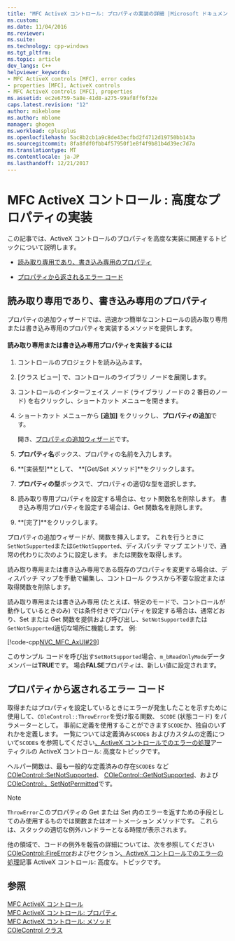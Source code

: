 ```yaml
---
title: "MFC ActiveX コントロール: プロパティの実装の詳細 |Microsoft ドキュメント"
ms.custom: 
ms.date: 11/04/2016
ms.reviewer: 
ms.suite: 
ms.technology: cpp-windows
ms.tgt_pltfrm: 
ms.topic: article
dev_langs: C++
helpviewer_keywords:
- MFC ActiveX controls [MFC], error codes
- properties [MFC], ActiveX controls
- MFC ActiveX controls [MFC], properties
ms.assetid: ec2e6759-5a8e-41d8-a275-99af8ff6f32e
caps.latest.revision: "12"
author: mikeblome
ms.author: mblome
manager: ghogen
ms.workload: cplusplus
ms.openlocfilehash: 5ac8b2cb1a9c8de43ecfbd2f4712d19750bb143a
ms.sourcegitcommit: 8fa8fdf0fbb4f57950f1e8f4f9b81b4d39ec7d7a
ms.translationtype: MT
ms.contentlocale: ja-JP
ms.lasthandoff: 12/21/2017
---
```

# <a name="mfc-activex-controls-advanced-property-implementation"></a>MFC ActiveX コントロール : 高度なプロパティの実装
この記事では、ActiveX コントロールのプロパティを高度な実装に関連するトピックについて説明します。  
  
-   [読み取り専用であり、書き込み専用のプロパティ](#_core_read2donly_and_write2donly_properties)  
  
-   [プロパティから返されるエラー コード](#_core_returning_error_codes_from_a_property)  
  
##  <a name="_core_read2donly_and_write2donly_properties"></a>読み取り専用であり、書き込み専用のプロパティ  
 プロパティの追加ウィザードでは、迅速かつ簡単なコントロールの読み取り専用または書き込み専用のプロパティを実装するメソッドを提供します。  
  
#### <a name="to-implement-a-read-only-or-write-only-property"></a>読み取り専用または書き込み専用プロパティを実装するには  
  
1.  コントロールのプロジェクトを読み込みます。  
  
2.  [クラス ビュー] で、コントロールのライブラリ ノードを展開します。  
  
3.  コントロールのインターフェイス ノード (ライブラリ ノードの 2 番目のノード) を右クリックし、ショートカット メニューを開きます。  
  
4.  ショートカット メニューから **[追加]** をクリックし、**プロパティの追加**です。  
  
     開き、[プロパティの追加ウィザード](../ide/names-add-property-wizard.md)です。  
  
5.  **プロパティ名**ボックス、プロパティの名前を入力します。  
  
6.  **[実装型]**として、 **[Get/Set メソッド]**をクリックします。  
  
7.  **プロパティの型**ボックスで、プロパティの適切な型を選択します。  
  
8.  読み取り専用プロパティを設定する場合は、セット関数名を削除します。 書き込み専用プロパティを設定する場合は、Get 関数名を削除します。  
  
9. **[完了]**をクリックします。  
  
 プロパティの追加ウィザードが、関数を挿入します。 これを行うときに`SetNotSupported`または`GetNotSupported`、ディスパッチ マップ エントリで、通常の代わりに次のように設定します。 または関数を取得します。  
  
 読み取り専用または書き込み専用である既存のプロパティを変更する場合は、ディスパッチ マップを手動で編集し、コントロール クラスから不要な設定または取得関数を削除します。  
  
 読み取り専用または書き込み専用 (たとえば、特定のモードで、コントロールが動作しているときのみ) では条件付きでプロパティを設定する場合は、通常どおり、Set または Get 関数を提供および呼び出し、`SetNotSupported`または`GetNotSupported`適切な場所に機能します。 例:  
  
 [!code-cpp[NVC_MFC_AxUI#29](../mfc/codesnippet/cpp/mfc-activex-controls-advanced-property-implementation_1.cpp)]  
  
 このサンプル コードを呼び出す`SetNotSupported`場合、`m_bReadOnlyMode`データ メンバーは**TRUE**です。 場合**FALSE**プロパティは、新しい値に設定されます。  
  
##  <a name="_core_returning_error_codes_from_a_property"></a>プロパティから返されるエラー コード  
 取得またはプロパティを設定しているときにエラーが発生したことを示すために使用して、`COleControl::ThrowError`を受け取る関数、 `SCODE` (状態コード) をパラメーターとして。 事前に定義を使用することができます`SCODE`か、独自のいずれかを定義します。 一覧については定義済み`SCODE`s およびカスタムの定義について`SCODE`s を参照してください[、ActiveX コントロールでのエラーの処理](../mfc/mfc-activex-controls-advanced-topics.md)アーティクルの ActiveX コントロール: 高度なトピックです。  
  
 ヘルパー関数は、最も一般的な定義済みの存在`SCODE`s など[COleControl::SetNotSupported](../mfc/reference/colecontrol-class.md#setnotsupported)、 [COleControl::GetNotSupported](../mfc/reference/colecontrol-class.md#getnotsupported)、および[COleControl:。SetNotPermitted](../mfc/reference/colecontrol-class.md#setnotpermitted)です。  
  
> [!NOTE]
>  `ThrowError`このプロパティの Get または Set 内のエラーを返すための手段としてのみ使用するものでは関数またはオートメーション メソッドです。 これらは、スタックの適切な例外ハンドラーとなる時間が表示されます。  
  
 他の領域で、コードの例外を報告の詳細については、次を参照してください[COleControl::FireError](../mfc/reference/colecontrol-class.md#fireerror)およびセクション[、ActiveX コントロールでのエラーの処理](../mfc/mfc-activex-controls-advanced-topics.md)記事 ActiveX コントロール: 高度な。トピックです。  
  
## <a name="see-also"></a>参照  
 [MFC ActiveX コントロール](../mfc/mfc-activex-controls.md)   
 [MFC ActiveX コントロール: プロパティ](../mfc/mfc-activex-controls-properties.md)   
 [MFC ActiveX コントロール: メソッド](../mfc/mfc-activex-controls-methods.md)   
 [COleControl クラス](../mfc/reference/colecontrol-class.md)
